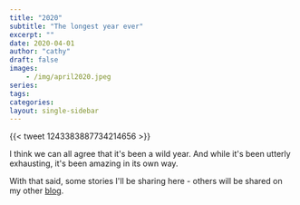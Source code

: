 ```yaml
---
title: "2020"
subtitle: "The longest year ever"
excerpt: ""
date: 2020-04-01
author: "cathy"
draft: false
images: 
    - /img/april2020.jpeg
series:
tags:
categories:
layout: single-sidebar
---
```


{{< tweet 1243383887734214656 >}}

I think we can all agree that it's been a wild year. And while it's been utterly exhausting,
it's been amazing in its own way. 

With that said, some stories I'll be sharing here - others will be shared on my other [blog](http://www.pangaeasbox.com/).
